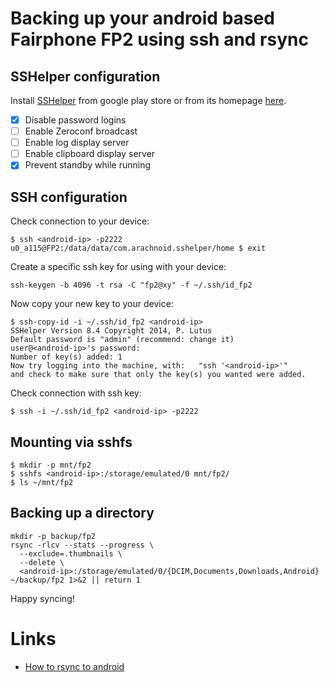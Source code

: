 # Backing up your android based Fairphone FP2 using ssh and rsync

## SSHelper configuration

Install [SSHelper](https://play.google.com/store/apps/details?id=com.arachnoid.sshelper) from google play store or from its homepage [here](http://arachnoid.com/android/SSHelper/index.html).

* [X] Disable password logins
* [ ] Enable Zeroconf broadcast
* [ ] Enable log display server
* [ ] Enable clipboard display server
* [X] Prevent standby while running

## SSH configuration

Check connection to your device:

	$ ssh <android-ip> -p2222
	u0_a115@FP2:/data/data/com.arachnoid.sshelper/home $ exit

Create a specific ssh key for using with your device:

	ssh-keygen -b 4096 -t rsa -C "fp2@xy" -f ~/.ssh/id_fp2

Now copy your new key to your device:

	$ ssh-copy-id -i ~/.ssh/id_fp2 <android-ip>
	SSHelper Version 8.4 Copyright 2014, P. Lutus
	Default password is "admin" (recommend: change it)
	user@<android-ip>'s password: 
	Number of key(s) added: 1
	Now try logging into the machine, with:   "ssh '<android-ip>'"
	and check to make sure that only the key(s) you wanted were added.

Check connection with ssh key:

	$ ssh -i ~/.ssh/id_fp2 <android-ip> -p2222

## Mounting via sshfs

	$ mkdir -p mnt/fp2
	$ sshfs <android-ip>:/storage/emulated/0 mnt/fp2/
	$ ls ~/mnt/fp2

## Backing up a directory

	mkdir -p backup/fp2
	rsync -rlcv --stats --progress \
	  --exclude=.thumbnails \
	  --delete \
	  <android-ip>:/storage/emulated/0/{DCIM,Documents,Downloads,Android} ~/backup/fp2 1>&2 || return 1

Happy syncing!

# Links

* [How to rsync to android](http://askubuntu.com/questions/343502/how-to-rsync-to-android)
